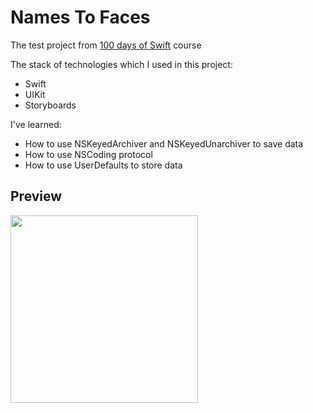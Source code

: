 # Names To Faces
The test project from [100 days of Swift](https://www.hackingwithswift.com/100) course

The stack of technologies which I used in this project:
- Swift
- UIKit
- Storyboards

I've learned:

- How to use NSKeyedArchiver and NSKeyedUnarchiver to save data
- How to use NSCoding protocol
- How to use UserDefaults to store data

## Preview
<img src="https://github.com/azat-dev/ios-swift-100-uikit-project-12a/raw/master/preview.gif" width="300px"/>
